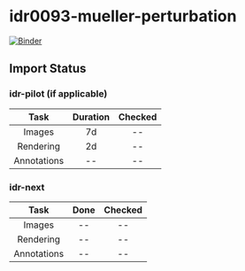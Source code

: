 # idr0093-mueller-perturbation
[![Binder](https://mybinder.org/badge_logo.svg)](https://mybinder.org/v2/gh/IDR/idr0093-mueller-perturbation/master?urlpath=notebooks%2Fnotebooks%2Fidr0093_explore.ipynb%3FplateId%3D7737)

## Import Status

### idr-pilot (if applicable)
| Task | Duration | Checked |
| :----: |:----:| :----:|
| Images| 7d | -- |
| Rendering | 2d | -- |
| Annotations | -- | -- |

### idr-next
| Task | Done | Checked |
| :----: |:----:| :----:|
| Images| -- | -- |
| Rendering | -- | -- |
| Annotations | -- | -- |